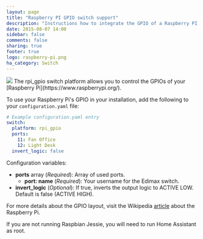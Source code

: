 ```yaml
---
layout: page
title: "Raspberry PI GPIO switch support"
description: "Instructions how to integrate the GPIO of a Raspberry PI into Home Assistant."
date: 2015-08-07 14:00
sidebar: false
comments: false
sharing: true
footer: true
logo: raspberry-pi.png
ha_category: Switch
---
```


<img src='/images/supported_brands/raspberry-pi.png' class='brand pull-right' />
The rpi_gpio switch platform allows you to control the GPIOs of your [Raspberry Pi](https://www.raspberrypi.org/).

To use your Raspberry Pi's GPIO in your installation, add the following to your `configuration.yaml` file:

```yaml
# Example configuration.yaml entry
switch:
  platform: rpi_gpio
  ports:
    11: Fan Office
    12: Light Desk
  invert_logic: false
```

Configuration variables:

- **ports** array (*Required*): Array of used ports.
  - **port: name** (*Required*): Your username for the Edimax switch.
- **invert_logic** (*Optional*): If true, inverts the output logic to ACTIVE LOW. Default is false (ACTIVE HIGH).

For more details about the GPIO layout, visit the Wikipedia [article](https://en.wikipedia.org/wiki/Raspberry_Pi#GPIO_connector) about the Raspberry Pi.

<p class='note warning'>
If you are not running Raspbian Jessie, you will need to run Home Assistant as root.
</p>
